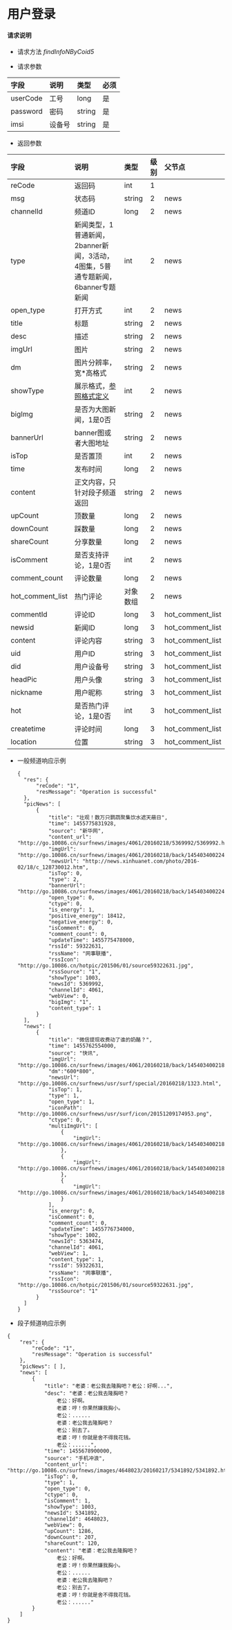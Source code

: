 # 用户登录

#### **请求说明**

* 请求方法 _findInfoNByCoid5_

* 请求参数

| 字段 | 说明 | 类型 | 必须 |
| :--- | :--- | :--- | :--- |
| userCode | 工号 | long | 是 |
| password | 密码 | string | 是 |
| imsi | 设备号 | string | 是 |

* 返回参数

| 字段 | 说明 | 类型 | 级别 | 父节点 |
| :--- | :--- | :--- | :--- | :--- |
| reCode | 返回码 | int | 1 |  |
| msg | 状态码 | string | 2 | news |
| channelId | 频道ID | long | 2 | news |
| type | 新闻类型，1普通新闻，2banner新闻，3活动，4图集，5普通专题新闻，6banner专题新闻 | int | 2 | news |
| open\_type | 打开方式 | int | 2 | news |
| title | 标题 | string | 2 | news |
| desc | 描述 | string | 2 | news |
| imgUrl | 图片 | string | 2 | news |
| dm | 图片分辨率，宽\*高格式 | string | 2 | news |
| showType | 展示格式，[参照格式定义](#新闻展示格式定义) | int | 2 | news |
| bigImg | 是否为大图新闻，1是0否 | string | 2 | news |
| bannerUrl | banner图或者大图地址 | string | 2 | news |
| isTop | 是否置顶 | int | 2 | news |
| time | 发布时间 | long | 2 | news |
| content | 正文内容，只针对段子频道返回 | string | 2 | news |
| upCount | 顶数量 | long | 2 | news |
| downCount | 踩数量 | long | 2 | news |
| shareCount | 分享数量 | long | 2 | news |
| isComment | 是否支持评论，1是0否 | int | 2 | news |
| comment\_count | 评论数量 | long | 2 | news |
| hot\_comment\_list | 热门评论 | 对象数组 | 2 | news |
| commentId | 评论ID | long | 3 | hot\_comment\_list |
| newsid | 新闻ID | long | 3 | hot\_comment\_list |
| content | 评论内容 | string | 3 | hot\_comment\_list |
| uid | 用户ID | string | 3 | hot\_comment\_list |
| did | 用户设备号 | string | 3 | hot\_comment\_list |
| headPic | 用户头像 | string | 3 | hot\_comment\_list |
| nickname | 用户昵称 | string | 3 | hot\_comment\_list |
| hot | 是否热门评论，1是0否 | int | 3 | hot\_comment\_list |
| createtime | 评论时间 | long | 3 | hot\_comment\_list |
| location | 位置 | string | 3 | hot\_comment\_list |

* 一般频道响应示例

  ```
  {
    "res": {
        "reCode": "1", 
        "resMessage": "Operation is successful"
    }, 
    "picNews": [
        {
            "title": "壮观！数万只鹦鹉聚集饮水遮天蔽日", 
            "time": 1455775831928, 
            "source": "新华网", 
            "content_url": "http://go.10086.cn/surfnews/images/4061/20160218/5369992/5369992.html", 
            "imgUrl": "http://go.10086.cn/surfnews/images/4061/20160218/back/1454034002240.jpg", 
            "newsUrl": "http://news.xinhuanet.com/photo/2016-02/18/c_128730012.htm", 
            "isTop": 0, 
            "type": 2, 
            "bannerUrl": "http://go.10086.cn/surfnews/images/4061/20160218/back/1454034002240.jpg", 
            "open_type": 0, 
            "ctype": 0, 
            "is_energy": 1, 
            "positive_energy": 18412, 
            "negative_energy": 0, 
            "isComment": 0, 
            "comment_count": 0, 
            "updateTime": 1455775478000, 
            "rssId": 59322631, 
            "rssName": "网事联播", 
            "rssIcon": "http://go.10086.cn/hotpic/201506/01/source59322631.jpg", 
            "rssSource": "1", 
            "showType": 1003, 
            "newsId": 5369992, 
            "channelId": 4061, 
            "webView": 0, 
            "bigImg": "1", 
            "content_type": 1
        }
    ], 
    "news": [
        {
            "title": "微信提现收费动了谁的奶酪？", 
            "time": 1455762554000, 
            "source": "快讯", 
            "imgUrl": "http://go.10086.cn/surfnews/images/4061/20160218/back/1454034002186.jpg", 
            "dm":"600*800",
            "newsUrl": "http://go.10086.cn/surfnews/usr/surf/special/20160218/1323.html", 
            "isTop": 1, 
            "type": 1, 
            "open_type": 1, 
            "iconPath": "http://go.10086.cn/surfnews/usr/surf/icon/20151209174953.png", 
            "ctype": 0, 
            "multiImgUrl": [
                {
                    "imgUrl": "http://go.10086.cn/surfnews/images/4061/20160218/back/1454034002186.jpg"
                }, 
                {
                    "imgUrl": "http://go.10086.cn/surfnews/images/4061/20160218/back/1454034002188.jpg"
                }, 
                {
                    "imgUrl": "http://go.10086.cn/surfnews/images/4061/20160218/back/1454034002189.jpg"
                }
            ], 
            "is_energy": 0, 
            "isComment": 0, 
            "comment_count": 0, 
            "updateTime": 1455776734000, 
            "showType": 1002, 
            "newsId": 5363474, 
            "channelId": 4061, 
            "webView": 1, 
            "content_type": 1,
            "rssId": 59322631, 
            "rssName": "网事联播", 
            "rssIcon": "http://go.10086.cn/hotpic/201506/01/source59322631.jpg", 
            "rssSource": "1"
        }
    ]
  }
  ```

* 段子频道响应示例

```
{
    "res": {
        "reCode": "1", 
        "resMessage": "Operation is successful"
    }, 
    "picNews": [ ], 
    "news": [
        {
            "title": "老婆：老公我去隆胸吧？老公：好啊...", 
            "desc": "老婆：老公我去隆胸吧？
                老公：好啊。
                老婆：哼！你果然嫌我胸小。
                老公：......
                老婆：老公我去隆胸吧？
                老公：别去了。
                老婆：哼！你就是舍不得我花钱。
                老公：......", 
            "time": 1455678900000, 
            "source": "手机冲浪", 
            "content_url": "http://go.10086.cn/surfnews/images/4648023/20160217/5341892/5341892.html", 
            "isTop": 0, 
            "type": 1, 
            "open_type": 0, 
            "ctype": 0, 
            "isComment": 1, 
            "showType": 1003, 
            "newsId": 5341892, 
            "channelId": 4648023, 
            "webView": 0, 
            "upCount": 1286, 
            "downCount": 207, 
            "shareCount": 120, 
            "content": "老婆：老公我去隆胸吧？
                老公：好啊。
                老婆：哼！你果然嫌我胸小。
                老公：......
                老婆：老公我去隆胸吧？
                老公：别去了。
                老婆：哼！你就是舍不得我花钱。
                老公：......"
        }
    ]
}
```



